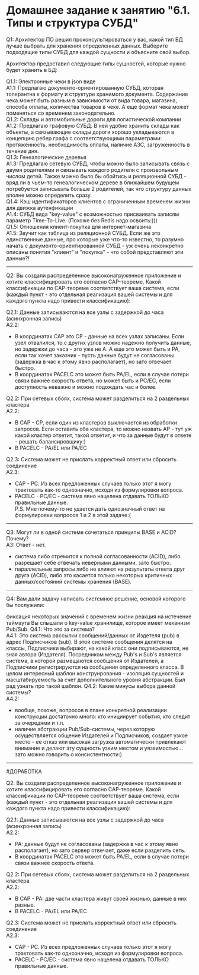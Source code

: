 #  Домашнее задание к занятию "6.1. Типы и структура СУБД"

Q1: Архитектор ПО решил проконсультироваться у вас, какой тип БД лучше выбрать для хранения определенных данных.
Выберите подходящие типы СУБД для каждой сущности и объясните свой выбор.

Архитектор предоставил следующие типы сущностей, которые нужно будет хранить в БД:

Q1.1: Электронные чеки в json виде  
A1.1: Предлагаю документо-ориентированную СУБД, которая толерантна к формату и структуре хранимого документа. Содержание чека может быть разным в зависимости от вида товара, магазина, способа оплаты, количества товаров в чеке. А еще формат чека может поменяться со временем законодательно.  
Q1.2: Склады и автомобильные дороги для логистической компании  
A1.2: Предлагаю графовую СУБД. В ней удобно хранить склады как объекты, а связывающие склады дороги хорошо укладываются в концепцию ребер графа с соответствующими параметрами: протяженность, необходимость оплаты, наличие АЗС, загруженность в течение дня.  
Q1.3: Генеалогические деревья  
A1.3: Предлагаю сетевую СУБД, чтобы можно было записывать связь с двумя родителями и связывать каждого родителя с произвольным числом детей. Также можно было бы обойтись и реляционной СУБД - вряд ли в чьем-то генеалогическом дереве в ближайшем будущем потребуется записывать больше 2 родителей, так что структуру данных вполне можно определить сразу.  
Q1.4: Кэш идентификаторов клиентов с ограниченным временем жизни для движка аутенфикации  
A1.4: СУБД вида "key-value" с возможностью присваивать записям параметр Time-To-Live. (Похоже без Redis надо освоить:)))  
Q1.5: Отношения клиент-покупка для интернет-магазина  
A1.5: Звучит как таблица из реляционной СУБД. Если же это единственные данные, про которые уже что-то известно, то разумно начать с документо-ориентированной СУБД - уж очень неконкретно описаны понятия "клиент" и "покупка" - что собой представляют эти данные?!

---
Q2: Вы создали распределенное высоконагруженное приложение и хотите классифицировать его согласно CAP-теореме. Какой классификации по CAP-теореме соответствует ваша система, если (каждый пункт - это отдельная реализация вашей системы и для каждого пункта надо привести классификацию):

Q2.1: Данные записываются на все узлы с задержкой до часа (асинхронная запись)  
A2.2:
  - В координатах CAP это CP - данные на всех узлах записаны. Если узел отвалился, то с других узлов можно надежно получить данные, но задержки до часа - это уже не А. А еще это может быть и PA, если так хочет заказчик - пусть данные будут не согласованы (задержка в час к этому явно располагает), но зато отвечает быстро.
  - В координатах PACELC это может быть PA/EL, если в случае потери связи важнее скорость ответа, но может  быть и PC/EC, если доступность неважно и можно подождать час и более.

Q2.2: При сетевых сбоях, система может разделиться на 2 раздельных кластера  
A2.2:
  - В CAP - CP, если один из кластеров выключается из обработки запросов. Если оставить оба кластера, то можно назвать AP - тут уж какой кластер ответит, такой ответит, и что за данные будут в ответе - решать балансировщику:)
  - В PACELC - PA/EL или PA/EC  

Q2.3: Система может не прислать корректный ответ или сбросить соединение  
A2.3:
  - CAP - PС. Из всех предложенных случаев только этот я могу трактовать как-то однозначно, исходя из формулировки вопроса.
  - PACELC - PC/EC - система явно нацелена отдавать ТОЛЬКО правильные данные.  
P.S. Мне почему-то не удается дать однозначный ответ на формулировки вопросов 1 и 2 в этой задаче:(

---
Q3: Могут ли в одной системе сочетаться принципы BASE и ACID? Почему?  
A3: Ответ - нет.
- система либо стремится к полной согласованности (ACID), либо разрешает себе отвечать неверными данными, зато быстро.
- параллельные запросы либо не влияют на результаты ответа друг друга (ACID), либо это касается только некоторых критичных данных/состояний системы хранения (BASE).  


---
Q4: Вам дали задачу написать системное решение, основой которого бы послужили:

фиксация некоторых значений с временем жизни
реакция на истечение таймаута
Вы слышали о key-value хранилище, которое имеет механизм Pub/Sub. Q4.1: Что это за система?  
A4.1: Это система рассылки сообщений/данных от Издетеля (pub) в адрес Подписчиков (sub). В этой системе сообщения делятся на классы, Подписчики выбирают, на какой класс они подписываются, не зная автора (Издателя). Посредником между Pub's и Sub's является система, в которой размещаются сообщения от Издателей, а Подписчики регистрируются на сообщения определенного класса. В целом интересный шаблон конструирования - изоляция сущностей и масштабируемость за счет дополнительного уровня абстракции. Был рад узнать про такой шаблон.
Q4.2: Какие минусы выбора данной системы?  
A4.2:
  - вообще, похоже, вопросов в плане конкретной реализации конструкции достаточно много: кто инициирует события, кто следит за очередями и т.п.
  - наличие абстракции Pub/Sub-системы, через которую осуществляется общение Издателей и Подписчиков, создает узкое место - ее отказ или высокая загрузка автоматически привлекают внимание и делают эту сущность узким местом и уязвимостью... зато можно говорить о консистентности:)

---
#ДОРАБОТКА

Q2: Вы создали распределенное высоконагруженное приложение и хотите классифицировать его согласно CAP-теореме. Какой классификации по CAP-теореме соответствует ваша система, если (каждый пункт - это отдельная реализация вашей системы и для каждого пункта надо привести классификацию):

Q2.1: Данные записываются на все узлы с задержкой до часа (асинхронная запись)  
A2.2:
  - PA: данные будут не согласованы (задержка в час к этому явно располагает), но зато сервер отвечает, даже если разделить сеть.
  - В координатах PACELC это может быть PA/EL, если в случае потери связи важнее скорость ответа.

Q2.2: При сетевых сбоях, система может разделиться на 2 раздельных кластера  
A2.2:
  - В CAP - PA: две части кластера живут своей жизнью, данные в них разные.
  - В PACELC - PA/EL или PA/EC  

Q2.3: Система может не прислать корректный ответ или сбросить соединение  
A2.3:
  - CAP - PС. Из всех предложенных случаев только этот я могу трактовать как-то однозначно, исходя из формулировки вопроса.
  - PACELC - PC/EC - система явно нацелена отдавать ТОЛЬКО правильные данные.  
